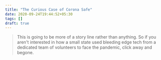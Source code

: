 ```yaml
---
title: "The Curious Case of Corona Safe"
date: 2020-09-24T19:44:52+05:30
tags: []
draft: true
---
```


> This is going to be more of a story line rather than anything. So if you aren't interested in how a small state used bleeding edge tech from a dedicated team of volunteers to face the pandemic, click away and begone.
